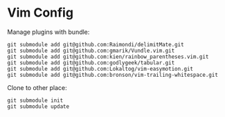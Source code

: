 Vim Config
==========

Manage plugins with bundle:

    git submodule add git@github.com:Raimondi/delimitMate.git
    git submodule add git@github.com:gmarik/Vundle.vim.git
    git submodule add git@github.com:kien/rainbow_parentheses.vim.git
    git submodule add git@github.com:godlygeek/tabular.git
    git submodule add git@github.com:Lokaltog/vim-easymotion.git
    git submodule add git@github.com:bronson/vim-trailing-whitespace.git

Clone to other place:

    git submodule init
    git submodule update

